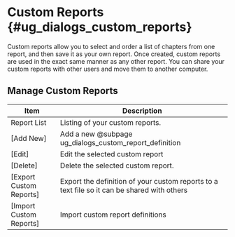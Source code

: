 Custom Reports {#ug_dialogs_custom_reports}
==============================================
Custom reports allow you to select and order a list of chapters from one report, and then save it as your own report. Once created, custom reports are used in the exact same manner as any other report. You can share your custom reports with other users and move them to another computer.

Manage Custom Reports
----------------------

Item | Description
-----|--------------
Report List | Listing of your custom reports.
[Add New] | Add a new @subpage ug_dialogs_custom_report_definition
[Edit] | Edit the selected custom report
[Delete] | Delete the selected custom report.
[Export Custom Reports] | Export the definition of your custom reports to a text file so it can be shared with others
[Import Custom Reports] | Import custom report definitions

